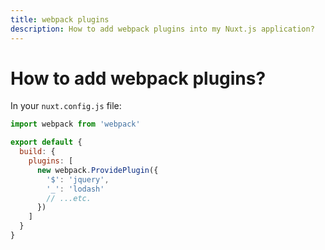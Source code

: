```yaml
---
title: webpack plugins
description: How to add webpack plugins into my Nuxt.js application?
---
```


# How to add webpack plugins?

In your `nuxt.config.js` file:

```js
import webpack from 'webpack'

export default {
  build: {
    plugins: [
      new webpack.ProvidePlugin({
        '$': 'jquery',
        '_': 'lodash'
        // ...etc.
      })
    ]
  }
}
```
